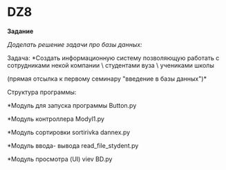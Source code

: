 # DZ8

 **Задание**

*Доделать решение задачи про базы данных:*

Задача: *Создать информационную систему позволяющую работать с сотрудниками некой компании \ студентами вуза \ учениками школы

(прямая отсылка к первому семинару "введение в базы данных")*

Структура программы: 

*Модуль для запуска программы Button.py

*Модуль контроллера Modyl1.py

*Модуль сортировки sortirivka dannex.py

*Модуль ввода- вывода read_file_stydent.py

*Модуль просмотра (UI) viev BD.py
